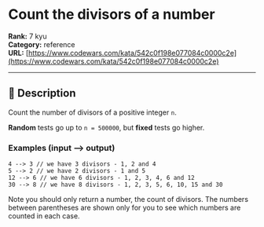# Count the divisors of a number

**Rank:** 7 kyu  
**Category:** reference  
**URL:** [https://www.codewars.com/kata/542c0f198e077084c0000c2e](https://www.codewars.com/kata/542c0f198e077084c0000c2e)

---

## 📝 Description

Count the number of divisors of a positive integer `n`.

**Random** tests go up to `n = 500000`, but **fixed** tests go higher.

### Examples (input --> output)
```
4 --> 3 // we have 3 divisors - 1, 2 and 4
5 --> 2 // we have 2 divisors - 1 and 5
12 --> 6 // we have 6 divisors - 1, 2, 3, 4, 6 and 12
30 --> 8 // we have 8 divisors - 1, 2, 3, 5, 6, 10, 15 and 30
```
Note you should only return a number, the count of divisors. The numbers between parentheses are shown only for you to see which numbers are counted in each case.
